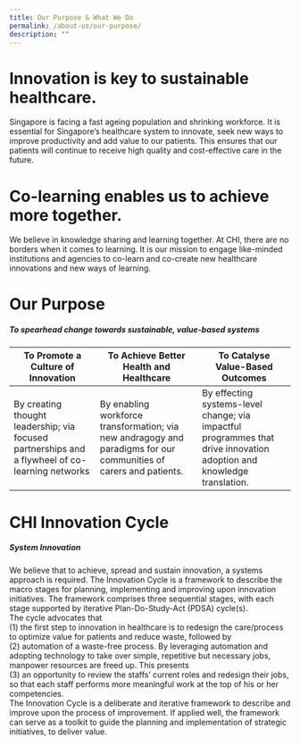 ```yaml
---
title: Our Purpose & What We Do
permalink: /about-us/our-purpose/
description: ""
---
```

# Innovation is key to sustainable healthcare.

Singapore is facing a fast ageing population and shrinking workforce. It is essential for Singapore’s healthcare system to innovate, seek new ways to improve productivity and add value to our patients. This ensures that our patients will continue to receive high quality and cost-effective care in the future.

# Co-learning enables us to achieve more together.

We believe in knowledge sharing and learning together. At CHI, there are no borders when it comes to learning. It is our mission to engage like-minded institutions and agencies to co-learn and co-create new healthcare innovations and new ways of learning.

# Our Purpose
##### To spearhead change towards sustainable, value-based systems

| To Promote a Culture of Innovation | To Achieve Better Health and Healthcare | To Catalyse Value-Based Outcomes |
| -------- | -------- | -------- |
| By creating thought leadership; via focused partnerships and a flywheel of co-learning networks    | By enabling workforce transformation; via new andragogy and paradigms for our communities of carers and patients.     | By effecting systems-level change; via impactful programmes that drive innovation adoption and knowledge translation.    |

# CHI Innovation Cycle
#####  System Innovation
We believe that to achieve, spread and sustain innovation, a systems approach is required. The Innovation Cycle is a framework to describe the macro stages for planning, implementing and improving upon innovation initiatives. The framework comprises three sequential stages, with each stage supported by iterative Plan-Do-Study-Act (PDSA) cycle(s).<br>
The cycle advocates that <br>(1) the first step to innovation in healthcare is to redesign the care/process to optimize value for patients and reduce waste, followed by <br>(2) automation of a waste-free process. By leveraging automation and adopting technology to take over simple, repetitive but necessary jobs, manpower resources are freed up. This presents <br>(3) an opportunity to review the staffs’ current roles and redesign their jobs, so that each staff performs more meaningful work at the top of his or her competencies.<br>
The Innovation Cycle is a deliberate and iterative framework to describe and improve upon the process of improvement. If applied well, the framework can serve as a toolkit to guide the planning and implementation of strategic initiatives, to deliver value.
